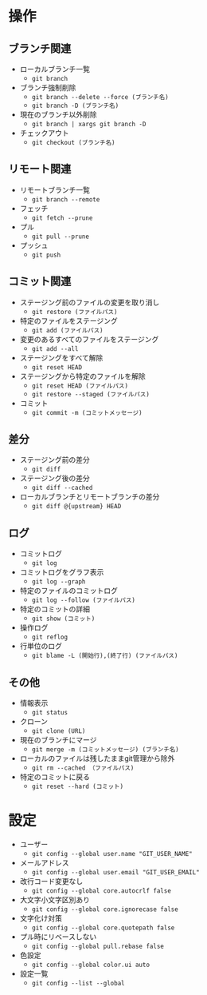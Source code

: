 # 操作
## ブランチ関連
* ローカルブランチ一覧
    * `git branch`
* ブランチ強制削除
    * `git branch --delete --force (ブランチ名)`
    * `git branch -D (ブランチ名)`
* 現在のブランチ以外削除
    * `git branch | xargs git branch -D`
* チェックアウト
    * `git checkout (ブランチ名)`

## リモート関連
* リモートブランチ一覧
    * `git branch --remote`
* フェッチ
    * `git fetch --prune`
* プル
    * `git pull --prune`
* プッシュ
    * `git push`

## コミット関連
* ステージング前のファイルの変更を取り消し
    * `git restore (ファイルパス)`
* 特定のファイルをステージング
    * `git add (ファイルパス)`
* 変更のあるすべてのファイルをステージング
    * `git add --all`
* ステージングをすべて解除
    * `git reset HEAD`
* ステージングから特定のファイルを解除
    * `git reset HEAD (ファイルパス)`
    * `git restore --staged (ファイルパス)`
* コミット
    * `git commit -m (コミットメッセージ)`

## 差分
* ステージング前の差分
    * `git diff`
* ステージング後の差分
    * `git diff --cached`
* ローカルブランチとリモートブランチの差分
    * `git diff @{upstream} HEAD`

## ログ
* コミットログ
    * `git log`
* コミットログをグラフ表示
    * `git log --graph`
* 特定のファイルのコミットログ
    * `git log --follow (ファイルパス)`
* 特定のコミットの詳細
    * `git show (コミット)`
* 操作ログ
    * `git reflog`
* 行単位のログ
    * `git blame -L (開始行),(終了行) (ファイルパス)`

## その他
* 情報表示
    * `git status`
* クローン
    * `git clone (URL)`
* 現在のブランチにマージ
    * `git merge -m (コミットメッセージ) (ブランチ名)`
* ローカルのファイルは残したままgit管理から除外
    * `git rm --cached （ファイルパス)`
* 特定のコミットに戻る
    * `git reset --hard (コミット)`

# 設定
* ユーザー
    * `git config --global user.name "GIT_USER_NAME"`
* メールアドレス
    * `git config --global user.email "GIT_USER_EMAIL"`
* 改行コード変更なし
    * `git config --global core.autocrlf false`
* 大文字小文字区別あり
    * `git config --global core.ignorecase false`
* 文字化け対策
    * `git config --global core.quotepath false`
* プル時にリベースしない
    * `git config --global pull.rebase false`
* 色設定
    * `git config --global color.ui auto`
* 設定一覧
    * `git config --list --global`
